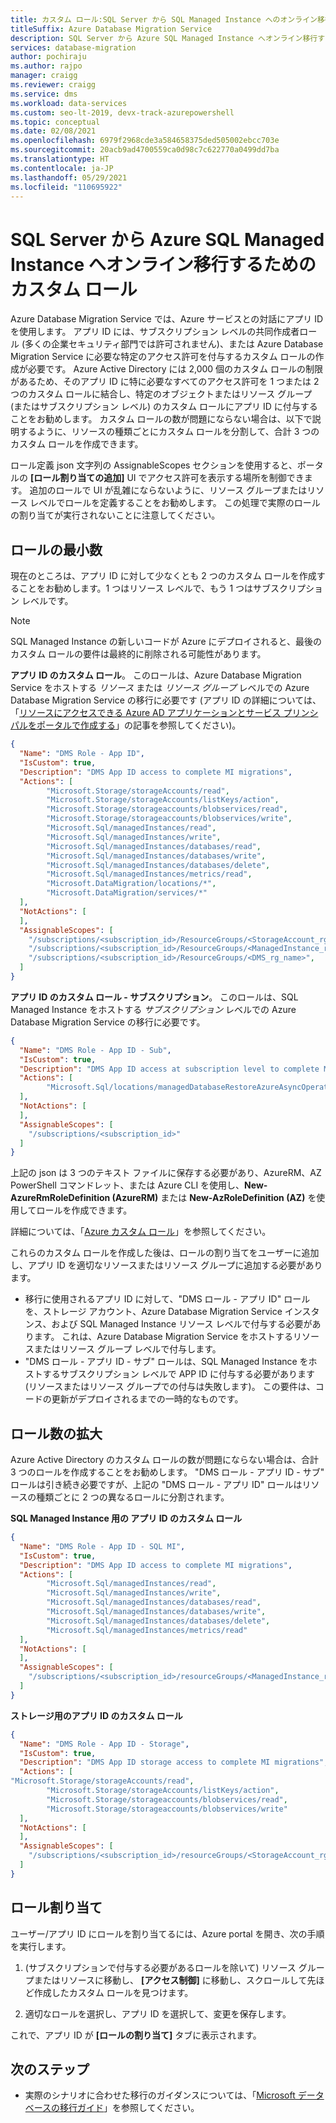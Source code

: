 ```yaml
---
title: カスタム ロール:SQL Server から SQL Managed Instance へのオンライン移行
titleSuffix: Azure Database Migration Service
description: SQL Server から Azure SQL Managed Instance へオンライン移行するためにカスタム ロールを使用する方法について説明します。
services: database-migration
author: pochiraju
ms.author: rajpo
manager: craigg
ms.reviewer: craigg
ms.service: dms
ms.workload: data-services
ms.custom: seo-lt-2019, devx-track-azurepowershell
ms.topic: conceptual
ms.date: 02/08/2021
ms.openlocfilehash: 6979f2968cde3a584658375ded505002ebcc703e
ms.sourcegitcommit: 20acb9ad4700559ca0d98c7c622770a0499dd7ba
ms.translationtype: HT
ms.contentlocale: ja-JP
ms.lasthandoff: 05/29/2021
ms.locfileid: "110695922"
---
```

# <a name="custom-roles-for-sql-server-to-azure-sql-managed-instance-online-migrations"></a>SQL Server から Azure SQL Managed Instance へオンライン移行するためのカスタム ロール

Azure Database Migration Service では、Azure サービスとの対話にアプリ ID を使用します。 アプリ ID には、サブスクリプション レベルの共同作成者ロール (多くの企業セキュリティ部門では許可されません)、または Azure Database Migration Service に必要な特定のアクセス許可を付与するカスタム ロールの作成が必要です。 Azure Active Directory には 2,000 個のカスタム ロールの制限があるため、そのアプリ ID に特に必要なすべてのアクセス許可を 1 つまたは 2 つのカスタム ロールに結合し、特定のオブジェクトまたはリソース グループ (またはサブスクリプション レベル) のカスタム ロールにアプリ ID に付与することをお勧めします。 カスタム ロールの数が問題にならない場合は、以下で説明するように、リソースの種類ごとにカスタム ロールを分割して、合計 3 つのカスタム ロールを作成できます。

ロール定義 json 文字列の AssignableScopes セクションを使用すると、ポータルの **[ロール割り当ての追加]** UI でアクセス許可を表示する場所を制御できます。 追加のロールで UI が乱雑にならないように、リソース グループまたはリソース レベルでロールを定義することをお勧めします。 この処理で実際のロールの割り当てが実行されないことに注意してください。

## <a name="minimum-number-of-roles"></a>ロールの最小数

現在のところは、アプリ ID に対して少なくとも 2 つのカスタム ロールを作成することをお勧めします。1 つはリソース レベルで、もう 1 つはサブスクリプション レベルです。

> [!NOTE]
> SQL Managed Instance の新しいコードが Azure にデプロイされると、最後のカスタム ロールの要件は最終的に削除される可能性があります。

**アプリ ID のカスタム ロール**。 このロールは、Azure Database Migration Service をホストする *リソース* または *リソース グループ* レベルでの Azure Database Migration Service の移行に必要です (アプリ ID の詳細については、「[リソースにアクセスできる Azure AD アプリケーションとサービス プリンシパルをポータルで作成する](../active-directory/develop/howto-create-service-principal-portal.md)」の記事を参照してください)。

```json
{
  "Name": "DMS Role - App ID",
  "IsCustom": true,
  "Description": "DMS App ID access to complete MI migrations",
  "Actions": [
        "Microsoft.Storage/storageAccounts/read",
        "Microsoft.Storage/storageAccounts/listKeys/action",
        "Microsoft.Storage/storageaccounts/blobservices/read",
        "Microsoft.Storage/storageaccounts/blobservices/write",
        "Microsoft.Sql/managedInstances/read",
        "Microsoft.Sql/managedInstances/write",
        "Microsoft.Sql/managedInstances/databases/read",
        "Microsoft.Sql/managedInstances/databases/write",
        "Microsoft.Sql/managedInstances/databases/delete",
        "Microsoft.Sql/managedInstances/metrics/read",
        "Microsoft.DataMigration/locations/*",
        "Microsoft.DataMigration/services/*"
  ],
  "NotActions": [
  ],
  "AssignableScopes": [
    "/subscriptions/<subscription_id>/ResourceGroups/<StorageAccount_rg_name>",
    "/subscriptions/<subscription_id>/ResourceGroups/<ManagedInstance_rg_name>",
    "/subscriptions/<subscription_id>/ResourceGroups/<DMS_rg_name>",
  ]
}
```

**アプリ ID のカスタム ロール - サブスクリプション**。 このロールは、SQL Managed Instance をホストする *サブスクリプション* レベルでの Azure Database Migration Service の移行に必要です。

```json
{
  "Name": "DMS Role - App ID - Sub",
  "IsCustom": true,
  "Description": "DMS App ID access at subscription level to complete MI migrations",
  "Actions": [
        "Microsoft.Sql/locations/managedDatabaseRestoreAzureAsyncOperation/*"
  ],
  "NotActions": [
  ],
  "AssignableScopes": [
    "/subscriptions/<subscription_id>"
  ]
}
```

上記の json は 3 つのテキスト ファイルに保存する必要があり、AzureRM、AZ PowerShell コマンドレット、または Azure CLI を使用し、**New-AzureRmRoleDefinition (AzureRM)** または **New-AzRoleDefinition (AZ)** を使用してロールを作成できます。

詳細については、「[Azure カスタム ロール](../role-based-access-control/custom-roles.md)」を参照してください。

これらのカスタム ロールを作成した後は、ロールの割り当てをユーザーに追加し、アプリ ID を適切なリソースまたはリソース グループに追加する必要があります。

* 移行に使用されるアプリ ID に対して、"DMS ロール - アプリ ID" ロールを、ストレージ アカウント、Azure Database Migration Service インスタンス、および SQL Managed Instance リソース レベルで付与する必要があります。 これは、Azure Database Migration Service をホストするリソースまたはリソース グループ レベルで付与します。
* "DMS ロール - アプリ ID - サブ" ロールは、SQL Managed Instance をホストするサブスクリプション レベルで APP ID に付与する必要があります (リソースまたはリソース グループでの付与は失敗します)。 この要件は、コードの更新がデプロイされるまでの一時的なものです。

## <a name="expanded-number-of-roles"></a>ロール数の拡大

Azure Active Directory のカスタム ロールの数が問題にならない場合は、合計 3 つのロールを作成することをお勧めします。 "DMS ロール - アプリ ID - サブ" ロールは引き続き必要ですが、上記の "DMS ロール - アプリ ID" ロールはリソースの種類ごとに 2 つの異なるロールに分割されます。

**SQL Managed Instance 用の アプリ ID のカスタム ロール**

```json
{
  "Name": "DMS Role - App ID - SQL MI",
  "IsCustom": true,
  "Description": "DMS App ID access to complete MI migrations",
  "Actions": [
        "Microsoft.Sql/managedInstances/read",
        "Microsoft.Sql/managedInstances/write",
        "Microsoft.Sql/managedInstances/databases/read",
        "Microsoft.Sql/managedInstances/databases/write",
        "Microsoft.Sql/managedInstances/databases/delete",
        "Microsoft.Sql/managedInstances/metrics/read"
  ],
  "NotActions": [
  ],
  "AssignableScopes": [
    "/subscriptions/<subscription_id>/resourceGroups/<ManagedInstance_rg_name>"
  ]
}
```

**ストレージ用のアプリ ID のカスタム ロール**

```json
{
  "Name": "DMS Role - App ID - Storage",
  "IsCustom": true,
  "Description": "DMS App ID storage access to complete MI migrations",
  "Actions": [
"Microsoft.Storage/storageAccounts/read",
        "Microsoft.Storage/storageAccounts/listKeys/action",
        "Microsoft.Storage/storageaccounts/blobservices/read",
        "Microsoft.Storage/storageaccounts/blobservices/write"
  ],
  "NotActions": [
  ],
  "AssignableScopes": [
    "/subscriptions/<subscription_id>/resourceGroups/<StorageAccount_rg_name>"
  ]
}
```

## <a name="role-assignment"></a>ロール割り当て

ユーザー/アプリ ID にロールを割り当てるには、Azure portal を開き、次の手順を実行します。

1. (サブスクリプションで付与する必要があるロールを除いて) リソース グループまたはリソースに移動し、 **[アクセス制御]** に移動し、スクロールして先ほど作成したカスタム ロールを見つけます。

2. 適切なロールを選択し、アプリ ID を選択して、変更を保存します。

  これで、アプリ ID が **[ロールの割り当て]** タブに表示されます。

## <a name="next-steps"></a>次のステップ

* 実際のシナリオに合わせた移行のガイダンスについては、「[Microsoft データベースの移行ガイド](https://datamigration.microsoft.com/)」を参照してください。
